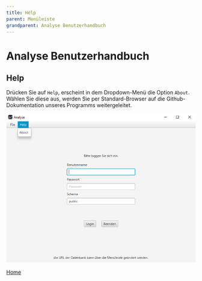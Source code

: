 ```yaml
---
title: Help
parent: Menüleiste
grandparent: Analyse Benutzerhandbuch
---
```


# Analyse Benutzerhandbuch

## Help

Drücken Sie auf `Help`, erscheint in dem Dropdown-Menü die Option `About`. Wählen Sie diese aus, werden Sie per Standard-Browser auf die Github-Dokumentation unseres Programms weitergeleitet.

![Help](resources/help.png)

[Home](index.md)
